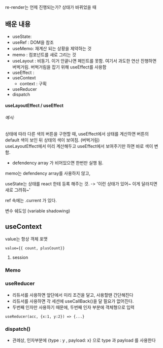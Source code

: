 re-render는 언제 진행되는가? 
상태가 바뀌었을 때 

## 배운 내용 
- useState: 	
- useRef : 	DOM을 참조
- useMemo: 	재계산 되는 상황을 제약하는 것
- memo :	컴포넌트를 새로 그리는 것
- useLayout : 비동기. 이거 안끝나면 페인트를 못함. 여기서 과도한 연산 진행하면 버벅거림. 버벅거림을 잡기 위해 useEffect를 사용함
- useEffect : 
- useContext
	- context : 구획
- useReducer
- dispatch


#### useLayoutEffect / useEffect 
###### 예시: 
상태에 따라 다른 색의 버튼을 구현할 때, useEffect에서 상태를 계산하면 버튼의 default 색이 보인 뒤 상태의 색이 보여짐. (버벅거림)  
useLayoutEffect에서 미리 계산해두고 useEffect에서 보여주기만 하면 바로 색이 변함. 

- defendency array 가 비어있으면 한번만 실행 됨. 


memo는 defendency array를 사용하지 않고, 


useState는 상태를 react 한테 등록 해주는 것. 
	-> '이런 상태가 있어~ 이게 달라지면 새로 그려줘~'




ref 속에는 .current 가 있다. 


변수 쉐도잉 (variable shadowing)



## useContext

<SC> <A/> </SC>


value는 항상 객체 포맷
```
value={{ count, plusCount}}
```




1. session



### Memo

### useReducer
- 리듀서를 사용하면 앞단에서 미리 조건을 달고, 사용할땐 간단해진다 
- 리듀서를 사용하면 각 세션에 useCallBack()을 달 필요가 없어진다. 
- 두번째 인자만 사용하기 때문에, 두번째 인자 부분에 객체형으로 입력
```
useReducer(acc, {x:1, y:2}) => {...}
```

### dispatch() 
- 관례상, 인자부분에 {type : y , payload: x} 으로 type 과 payload 를 사용한다 







